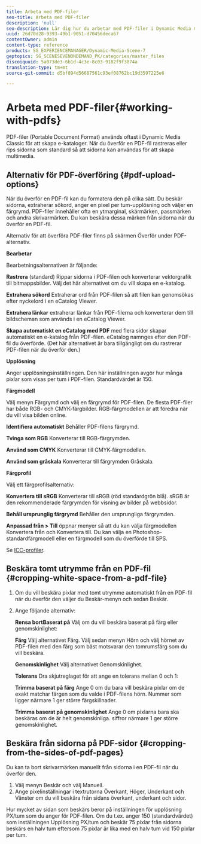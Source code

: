 ```yaml
---
title: Arbeta med PDF-filer
seo-title: Arbeta med PDF-filer
description: 'null'
seo-description: Lär dig hur du arbetar med PDF-filer i Dynamic Media Classic.
uuid: 26d70d28-9393-49b1-9051-d70456deca67
contentOwner: admin
content-type: reference
products: SG_EXPERIENCEMANAGER/Dynamic-Media-Scene-7
geptopics: SG_SCENESEVENONDEMAND_PK/categories/master_files
discoiquuid: 5a073de3-6b1d-4c3e-8c03-9182f9f3874a
translation-type: tm+mt
source-git-commit: d5bf894d56687561c93ef08762bc19d3597225e6

---
```



# Arbeta med PDF-filer{#working-with-pdfs}

PDF-filer (Portable Document Format) används oftast i Dynamic Media Classic för att skapa e-kataloger. När du överför en PDF-fil rastreras eller rips sidorna som standard så att sidorna kan användas för att skapa multimedia.

## Alternativ för PDF-överföring {#pdf-upload-options}

När du överför en PDF-fil kan du formatera den på olika sätt. Du beskär sidorna, extraherar sökord, anger en pixel per tum-upplösning och väljer en färgrymd. PDF-filer innehåller ofta en ytmarginal, skärmärken, passmärken och andra skrivarmärken. Du kan beskära dessa märken från sidorna när du överför en PDF-fil.

Alternativ för att överföra PDF-filer finns på skärmen Överför under PDF-alternativ.

**Bearbetar**

Bearbetningsalternativen är följande:

**Rastrera** (standard) Rippar sidorna i PDF-filen och konverterar vektorgrafik till bitmappsbilder. Välj det här alternativet om du vill skapa en e-katalog.

**Extrahera sökord** Extraherar ord från PDF-filen så att filen kan genomsökas efter nyckelord i en eCatalog Viewer.

**Extrahera länkar** extraherar länkar från PDF-filerna och konverterar dem till bildscheman som används i en eCatalog Viewer.

**Skapa automatiskt en eCatalog med PDF** med flera sidor skapar automatiskt en e-katalog från PDF-filen. eCatalog namnges efter den PDF-fil du överförde. (Det här alternativet är bara tillgängligt om du rastrerar PDF-filen när du överför den.)

**Upplösning**

Anger upplösningsinställningen. Den här inställningen avgör hur många pixlar som visas per tum i PDF-filen. Standardvärdet är 150.

**Färgmodell**

Välj menyn Färgrymd och välj en färgrymd för PDF-filen. De flesta PDF-filer har både RGB- och CMYK-färgbilder. RGB-färgmodellen är att föredra när du vill visa bilden online.

**Identifiera automatiskt** Behåller PDF-filens färgrymd.

**Tvinga som RGB** Konverterar till RGB-färgrymden.

**Använd som CMYK** Konverterar till CMYK-färgmodellen.

**Använd som gråskala** Konverterar till färgrymden Gråskala.

**Färgprofil**

Välj ett färgprofilsalternativ:

**Konvertera till sRGB** Konverterar till sRGB (röd standardgrön blå). sRGB är den rekommenderade färgrymden för visning av bilder på webbsidor.

**Behåll ursprunglig färgrymd** Behåller den ursprungliga färgrymden.

**Anpassad från > Till** öppnar menyer så att du kan välja färgmodellen Konvertera från och Konvertera till. Du kan välja en Photoshop-standardfärgmodell eller en färgmodell som du överförde till SPS.

Se [ICC-profiler](icc-profiles.md#icc_profiles).

## Beskära tomt utrymme från en PDF-fil {#cropping-white-space-from-a-pdf-file}

1. Om du vill beskära pixlar med tomt utrymme automatiskt från en PDF-fil när du överför den väljer du Beskär-menyn och sedan Beskär.
1. Ange följande alternativ:

   **Rensa bortBaserat på** Välj om du vill beskära baserat på färg eller genomskinlighet:

   **Färg** Välj alternativet Färg. Välj sedan menyn Hörn och välj hörnet av PDF-filen med den färg som bäst motsvarar den tomrumsfärg som du vill beskära.

   **Genomskinlighet** Välj alternativet Genomskinlighet.

   **Tolerans** Dra skjutreglaget för att ange en tolerans mellan 0 och 1:

   **Trimma baserat på färg** Ange 0 om du bara vill beskära pixlar om de exakt matchar färgen som du valde i PDF-filens hörn. Nummer som ligger närmare 1 ger större färgskillnader.

   **Trimma baserat på genomskinlighet** Ange 0 om pixlarna bara ska beskäras om de är helt genomskinliga. siffror närmare 1 ger större genomskinlighet.

## Beskära från sidorna på PDF-sidor {#cropping-from-the-sides-of-pdf-pages}

Du kan ta bort skrivarmärken manuellt från sidorna i en PDF-fil när du överför den.

1. Välj menyn Beskär och välj Manuell.
1. Ange pixelinställningar i textrutorna Överkant, Höger, Underkant och Vänster om du vill beskära från sidans överkant, underkant och sidor.

Hur mycket av sidan som beskärs beror på inställningen för upplösning PX/tum som du anger för PDF-filen. Om du t.ex. anger 150 (standardvärdet) som inställningen Upplösning PX/tum och beskär 75 pixlar från sidorna beskärs en halv tum eftersom 75 pixlar är lika med en halv tum vid 150 pixlar per tum.
